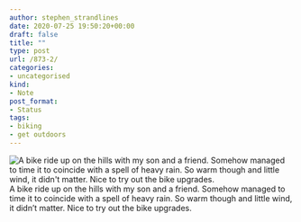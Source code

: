 ```yaml
---
author: stephen_strandlines
date: 2020-07-25 19:50:20+00:00
draft: false
title: ""
type: post
url: /873-2/
categories:
- uncategorised
kind:
- Note
post_format:
- Status
tags:
- biking
- get outdoors
---
```


![A bike ride up on the hills with my son and a friend. Somehow managed to time it to coincide with a spell of heavy rain. So warm though and little wind, it didn't matter. Nice to try out the bike upgrades.](https://www.dropbox.com/s/5gj3faz9bfme11b/FullSizeRender.jpeg?raw=1)
A bike ride up on the hills with my son and a friend. Somehow managed to time it to coincide with a spell of heavy rain. So warm though and little wind, it didn’t matter. Nice to try out the bike upgrades.
